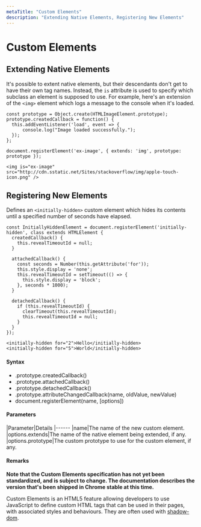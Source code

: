 ```yaml
---
metaTitle: "Custom Elements"
description: "Extending Native Elements, Registering New Elements"
---
```


# Custom Elements



## Extending Native Elements


It's possible to extent native elements, but their descendants don't get to have their own tag names. Instead, the `is` attribute is used to specify which subclass an element is supposed to use. For example, here's an extension of the `<img>` element which logs a message to the console when it's loaded.

```
const prototype = Object.create(HTMLImageElement.prototype);
prototype.createdCallback = function() {
  this.addEventListener('load', event => {
      console.log("Image loaded successfully.");
  });
};

document.registerElement('ex-image', { extends: 'img', prototype: prototype });

```

```
<img is="ex-image" src="http://cdn.sstatic.net/Sites/stackoverflow/img/apple-touch-icon.png" />

```



## Registering New Elements


Defines an `<initially-hidden>` custom element which hides its contents until a specified number of seconds have elapsed.

```
const InitiallyHiddenElement = document.registerElement('initially-hidden', class extends HTMLElement {
  createdCallback() {
    this.revealTimeoutId = null;
  }

  attachedCallback() {
    const seconds = Number(this.getAttribute('for'));
    this.style.display = 'none';
    this.revealTimeoutId = setTimeout(() => {
      this.style.display = 'block';
    }, seconds * 1000);
  }

  detachedCallback() {
    if (this.revealTimeoutId) {
      clearTimeout(this.revealTimeoutId);
      this.revealTimeoutId = null;
    }
  }
});

```

```
<initially-hidden for="2">Hello</initially-hidden>
<initially-hidden for="5">World</initially-hidden>

```



#### Syntax


- .prototype.createdCallback()
- .prototype.attachedCallback()
- .prototype.detachedCallback()
- .prototype.attributeChangedCallback(name, oldValue, newValue)
- document.registerElement(name, [options])



#### Parameters


|Parameter|Details
|------
|name|The name of the new custom element.
|options.extends|The name of the native element being extended, if any.
|options.prototype|The custom prototype to use for the custom element, if any.



#### Remarks


> 
**Note that the Custom Elements specification has not yet been standardized, and is subject to change. The documentation describes the version that's been shipped in Chrome stable at this time.**


Custom Elements is an HTML5 feature allowing developers to use JavaScript to define custom HTML tags that can be used in their pages, with associated styles and behaviours. They are often used with [shadow-dom](/questions/tagged/shadow-dom).

